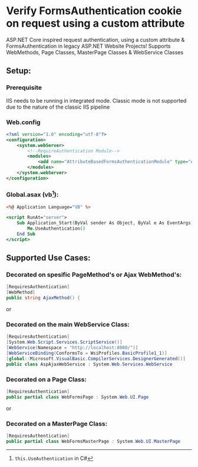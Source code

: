# Verify FormsAuthentication cookie on request using a custom attribute

ASP.NET Core inspired request authentication, using a custom attribute & FormsAuthentication in legacy ASP.NET Website Projects!
Supports WebMethods, Page Classes, MasterPage Classes & WebService Classes

##  Setup:

### Prerequisite
IIS needs to be running in integrated mode. 
Classic mode is not supported due to the nature of the classic IIS pipeline

### Web.config
```xml
<?xml version="1.0" encoding="utf-8"?>
<configuration>
    <system.webServer>
        <!--RequireAuthentication Module-->
        <modules>
            <add name="AttributeBasedFormsAuthenticationModule" type="AttributeBasedFormsAuthenticationModule" preCondition="integratedMode" />
        </modules>
    </system.webServer>
</configuration>
```

### Global.asax (vb[^1]):
```asp
<%@ Application Language="VB" %>

<script RunAt="server">
    Sub Application_Start(ByVal sender As Object, ByVal e As EventArgs)
        Me.UseAuthentication()
    End Sub
</script>
```
[^1]: `this.UseAuthentication` in C#


## Supported Use Cases:

### Decorated on spesific PageMethod's or Ajax WebMethod's:

```csharp 
[RequiresAuthentication]
[WebMethod]
public string AjaxMethod() {
``` 
or
### Decorated on the main WebService Class:
```csharp 
[RequiresAuthentication]
[System.Web.Script.Services.ScriptService()]
[WebService(Namespace = "http://localhost:8080/")]
[WebServiceBinding(ConformsTo = WsiProfiles.BasicProfile1_1)]
[global::Microsoft.VisualBasic.CompilerServices.DesignerGenerated()]
public class AspAjaxWebService : System.Web.Services.WebService
```

### Decorated on a Page Class:
```csharp 
[RequiresAuthentication]
public partial class WebFormsPage : System.Web.UI.Page
```
or
### Decorated on a MasterPage Class:
```csharp 
[RequiresAuthentication]
public partial class WebFormsMasterPage : System.Web.UI.MasterPage
```
